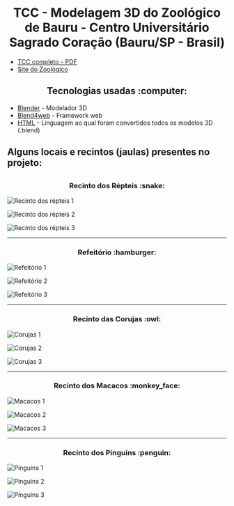 <h1 align="center"> TCC - Modelagem 3D do Zoológico de Bauru - Centro Universitário Sagrado Coração (Bauru/SP - Brasil)</h1>

- [TCC completo - PDF](https://github.com/zehguilherme/tcc-rv-zoo-bauru/blob/master/JOS%C3%89_GUILHERME_PARO_MONTEIRO_TOMAINE_860582.pdf)
- [Site do Zoológico](http://zoobauru.com.br/)

<h2 align="center">Tecnologias usadas :computer:</h2>

- [Blender](https://www.blender.org/) - Modelador 3D
- [Blend4web](https://www.blend4web.com/en/) - Framework web
- [HTML](https://developer.mozilla.org/pt-BR/docs/Web/HTML) - Linguagem ao qual foram convertidos todos os modelos 3D (.blend)

<h2>Alguns locais e recintos (jaulas) presentes no projeto:<h2>

<h3 align="center">Recinto dos Répteis :snake:</h3>

![Recinto dos répteis 1](https://github.com/zehguilherme/tcc-rv-zoo-bauru/blob/master/imagens/repteis/repteis_1.png)

![Recinto dos répteis 2](https://github.com/zehguilherme/tcc-rv-zoo-bauru/blob/master/imagens/repteis/Repteis_6.PNG)

![Recinto dos répteis 3](https://github.com/zehguilherme/tcc-rv-zoo-bauru/blob/master/imagens/repteis/Repteis_7.PNG)

--------------------------------------------------------------------

<h3 align="center">Refeitório :hamburger:</h3>

![Refeitório 1](https://github.com/zehguilherme/tcc-rv-zoo-bauru/blob/master/imagens/refeitorio/Refeitorio_2.PNG)

![Refeitório 2](https://github.com/zehguilherme/tcc-rv-zoo-bauru/blob/master/imagens/refeitorio/Refeitorio_4.PNG)

![Refeitório 3](https://github.com/zehguilherme/tcc-rv-zoo-bauru/blob/master/imagens/refeitorio/Refeitorio_5.PNG)

--------------------------------------------------------------------

<h3 align="center">Recinto das Corujas :owl:</h3>

![Corujas 1](https://github.com/zehguilherme/tcc-rv-zoo-bauru/blob/master/imagens/corujas/Coruja_3.PNG)

![Corujas 2](https://github.com/zehguilherme/tcc-rv-zoo-bauru/blob/master/imagens/corujas/Corujas_4.PNG)

![Corujas 3](https://github.com/zehguilherme/tcc-rv-zoo-bauru/blob/master/imagens/corujas/Corujas_5.PNG)

--------------------------------------------------------------------

<h3 align="center">Recinto dos Macacos :monkey_face:</h3>

![Macacos 1](https://github.com/zehguilherme/tcc-rv-zoo-bauru/blob/master/imagens/macacos/Jaula_macacos_2.PNG)

![Macacos 2](https://github.com/zehguilherme/tcc-rv-zoo-bauru/blob/master/imagens/macacos/Jaula_macacos_3.PNG)

![Macacos 3](https://github.com/zehguilherme/tcc-rv-zoo-bauru/blob/master/imagens/macacos/Jaula_macacos_4.PNG)

--------------------------------------------------------------------

<h3 align="center">Recinto dos Pinguins :penguin:</h3>

![Pinguins 1](https://github.com/zehguilherme/tcc-rv-zoo-bauru/blob/master/imagens/pinguins/Pinguins_3.PNG)

![Pinguins 2](https://github.com/zehguilherme/tcc-rv-zoo-bauru/blob/master/imagens/pinguins/Pinguins_4.PNG)

![Pinguins 3](https://github.com/zehguilherme/tcc-rv-zoo-bauru/blob/master/imagens/pinguins/Pinguins_5.PNG)
